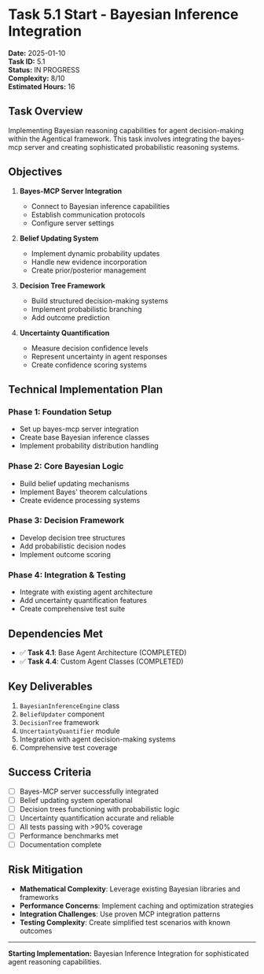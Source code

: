 # Task 5.1 Start - Bayesian Inference Integration

**Date:** 2025-01-10  
**Task ID:** 5.1  
**Status:** IN PROGRESS  
**Complexity:** 8/10  
**Estimated Hours:** 16  

## Task Overview

Implementing Bayesian reasoning capabilities for agent decision-making within the Agentical framework. This task involves integrating the bayes-mcp server and creating sophisticated probabilistic reasoning systems.

## Objectives

1. **Bayes-MCP Server Integration**
   - Connect to Bayesian inference capabilities
   - Establish communication protocols
   - Configure server settings

2. **Belief Updating System**
   - Implement dynamic probability updates
   - Handle new evidence incorporation
   - Create prior/posterior management

3. **Decision Tree Framework**
   - Build structured decision-making systems
   - Implement probabilistic branching
   - Add outcome prediction

4. **Uncertainty Quantification**
   - Measure decision confidence levels
   - Represent uncertainty in agent responses
   - Create confidence scoring systems

## Technical Implementation Plan

### Phase 1: Foundation Setup
- Set up bayes-mcp server integration
- Create base Bayesian inference classes
- Implement probability distribution handling

### Phase 2: Core Bayesian Logic
- Build belief updating mechanisms
- Implement Bayes' theorem calculations
- Create evidence processing systems

### Phase 3: Decision Framework
- Develop decision tree structures
- Add probabilistic decision nodes
- Implement outcome scoring

### Phase 4: Integration & Testing
- Integrate with existing agent architecture
- Add uncertainty quantification features
- Create comprehensive test suite

## Dependencies Met

- ✅ **Task 4.1**: Base Agent Architecture (COMPLETED)
- ✅ **Task 4.4**: Custom Agent Classes (COMPLETED)

## Key Deliverables

1. `BayesianInferenceEngine` class
2. `BeliefUpdater` component
3. `DecisionTree` framework
4. `UncertaintyQuantifier` module
5. Integration with agent decision-making systems
6. Comprehensive test coverage

## Success Criteria

- [ ] Bayes-MCP server successfully integrated
- [ ] Belief updating system operational
- [ ] Decision trees functioning with probabilistic logic
- [ ] Uncertainty quantification accurate and reliable
- [ ] All tests passing with >90% coverage
- [ ] Performance benchmarks met
- [ ] Documentation complete

## Risk Mitigation

- **Mathematical Complexity**: Leverage existing Bayesian libraries and frameworks
- **Performance Concerns**: Implement caching and optimization strategies
- **Integration Challenges**: Use proven MCP integration patterns
- **Testing Complexity**: Create simplified test scenarios with known outcomes

---

**Starting Implementation:** Bayesian Inference Integration for sophisticated agent reasoning capabilities.